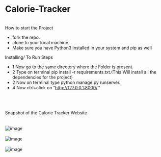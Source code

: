 # Calorie-Tracker
<br />
How to start the Project

- fork the repo.
- clone to your local machine.
- Make sure you have Python3 installed in your system and pip as well

Installing/ To Run Steps

- 1 Now go to the same directory where the Folder is present.
- 2 Type on terminal pip install -r requirements.txt.(This Will install all the dependencies for the project)
- 2 Now on terminal type python manage.py runserver.
- 4 Now ctrl+click on "http://127.0.0.1:8000/."

<br /><br /><br />
Snapshot of the Calorie Tracker Website
<br /><br /><br />
![image](https://user-images.githubusercontent.com/65975981/189993382-6699b5db-14c6-49a6-96f2-bd598c36f06a.png)
<br /><br />
![image](https://user-images.githubusercontent.com/65975981/189993992-a813912b-fda9-4ea7-8011-aebbc823a471.png)
<br /><br />
![image](https://user-images.githubusercontent.com/65975981/189993458-d57cc7c9-8b71-494f-a172-8a1984071e86.png)
